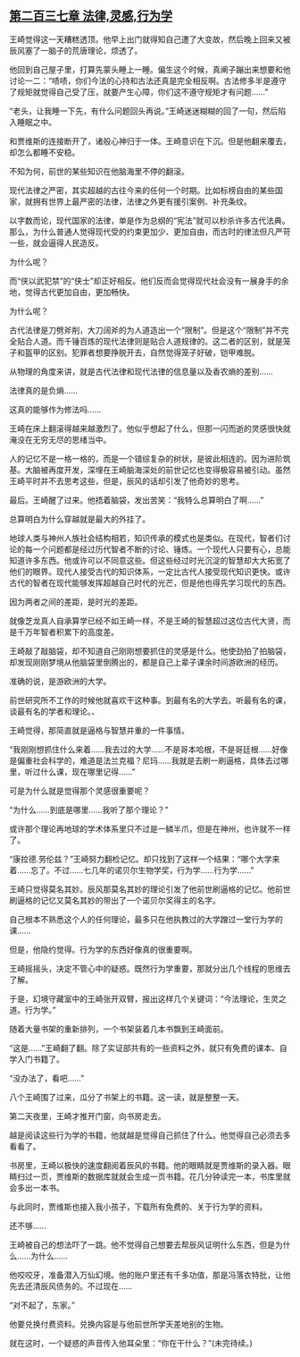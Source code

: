 ## [第二百三七章 法律,灵感,行为学](https://www.xxbiquge.com/11_11207/8946605.html)


  王崎觉得这一天糟糕透顶。他早上出门就得知自己遭了大变故，然后晚上回来又被辰风塞了一脑子的荒唐理论，烦透了。

  他回到自己屋子里，打算先蒙头睡上一睡。偏生这个时候，真阐子蹦出来想要和他讨论一二：“啧啧，你们今法的心持和古法还真是完全相反啊。古法修多半是遵守了规矩就觉得自己受了压，就要产生心障，你们这不遵守规矩才有问题……”

  “老头，让我睡一下先，有什么问题回头再说。”王崎迷迷糊糊的回了一句，然后陷入睡眠之中。

  和贾维斯的连接断开了，诸般心神归于一体。王崎意识在下沉。但是他翻来覆去，却怎么都睡不安稳。

  不知为何，前世的某些知识在他脑海里不停的翻滚。

  现代法律之严密，其实超越的古往今来的任何一个时期。比如标榜自由的某些国家，就拥有世界上最严密的法律，法律之外更有援引案例、补充条纹。

  以字数而论，现代国家的法律，单是作为总纲的“宪法”就可以秒杀许多古代法典。那么，为什么普通人觉得现代受的约束更加少、更加自由，而古时的律法但凡严苛一些，就会逼得人民造反。

  为什么呢？

  而“侠以武犯禁”的“侠士”却正好相反。他们反而会觉得现代社会没有一展身手的余地，觉得古代更加自由，更加畅快。

  为什么呢？

  古代法律是刀劈斧削，大刀阔斧的为人道造出一个“限制”。但是这个“限制”并不完全贴合人道。而千锤百炼的现代法律则是贴合人道规律的。这二者的区别，就是笼子和盔甲的区别。犯罪者想要挣脱开去，自然觉得笼子好破，铠甲难脱。

  从物理的角度来讲，就是古代法律和现代法律的信息量以及香农熵的差别……

  法律真的是负熵……

  这真的能够作为修法吗……

  王崎在床上翻滚得越来越激烈了。他似乎想起了什么，但那一闪而逝的灵感很快就淹没在无穷无尽的思绪当中。

  人的记忆不是一格一格的，而是一个错综复杂的树状，是彼此相连的。因为进阶筑基。大脑被再度开发，深埋在王崎脑海深处的前世记忆也变得极容易被引动。虽然王崎平时并不去思考这些，但是，辰风的话却引发了他奇妙的思考。

  最后。王崎醒了过来。他捂着脑袋，发出苦笑：“我特么总算明白了啊……”

  总算明白为什么穿越就是最大的外挂了。

  地球人类与神州人族社会结构相若，知识传承的模式也是类似。在现代，智者们讨论的每一个问题都是经过历代智者不断的讨论、锤炼。一个现代人只要有心，总能知道许多东西。他或许可以不同意这些。但这些经过时光沉淀的智慧却大大拓宽了他们的眼界。现代人接受古代的知识体系，一定比古代人接受现代知识更快。或许古代的智者在现代能够发挥超越自己时代的光芒，但是他也得先学习现代的东西。

  因为两者之间的差距，是时光的差距。

  就像芝龙真人自承算学已经不如王崎一样，不是王崎的智慧超过这位古代大贤，而是千万年智者积累下的高度差。

  王崎敲了敲脑袋，却不知道自己刚刚想要抓住的灵感是什么。他使劲拍了拍脑袋，却发现刚刚梦境从他脑袋里倒腾出的，都是自己上辈子课余时间游欧洲的经历。

  准确的说，是游欧洲的大学。

  前世研究所不工作的时候他就喜欢干这种事。到最有名的大学去。听最有名的课，谈最有名的学者和理论。、

  王崎觉得，那简直就是逼格与智慧并重的一件事情。

  “我刚刚想抓住什么来着……我去过的大学……不是哥本哈根，不是哥廷根……好像是偏重社会科学的，难道是法兰克福？尼玛……我就是去刷一刷逼格，具体去过哪里，听过什么课，现在哪里记得……”

  可是为什么就是觉得那个灵感很重要呢？

  “为什么……到底是哪里……我听了那个理论？”

  或许那个理论再地球的学术体系里只不过是一鳞半爪，但是在神州，也许就不一样了。

  “康拉德.劳伦兹？”王崎努力翻检记忆。却只找到了这样一个结果：“哪个大学来着……忘了。不过……七几年的诺贝尔生物学奖，行为学……行为学……”

  王崎只觉得莫名其妙。辰风那莫名其妙的理论引发了他前世刷逼格的记忆。他前世刷逼格的记忆又莫名其妙的带出了一个诺贝尔奖得主的名字。

  自己根本不熟悉这个人的任何理论，最多只在他执教过的大学蹭过一堂行为学的课……

  但是，他隐约觉得。行为学的东西好像真的很重要啊。

  王崎摇摇头，决定不管心中的疑惑。既然行为学重要，那就分出几个线程的思维去了解。

  于是，幻境守藏室中的王崎张开双臂，报出这样几个关键词：“今法理论，生灵之道。行为学。”

  随着大量书架的重新排列，一个书架装着几本书飘到王崎面前。

  “这是……”王崎翻了翻。除了实证部共有的一些资料之外，就只有免费的课本、自学入门书籍了。

  “没办法了，看吧……”

  八个王崎围了过来，瓜分了书架上的书籍。这一读，就是整整一天。

  第二天夜里，王崎才推开门窗，向书房走去。

  越是阅读这些行为学的书籍，他就越是觉得自己抓住了什么。他觉得自己必须去多看看了。

  书房里，王崎以极快的速度翻阅着辰风的书籍。他的眼睛就是贾维斯的录入器。眼睛扫过一页，贾维斯的数据库就就会生成一页书籍。花几分钟读完一本，书库里就会多出一本书。

  与此同时，贾维斯也接入我小孩子，下载所有免费的、关于行为学的资料。

  还不够……

  王崎被自己的想法吓了一跳。他不觉得自己想要去帮辰风证明什么东西，但是为什么……为什么……

  他咬咬牙，准备潜入万仙幻境。他的账户里还有千多功值，那是冯落衣特批，让他先去还清辰风债务的。不过现在……

  “对不起了，东家。”

  他要兑换付费资料。兑换内容是与他前世所学天差地别的生物。

  就在这时，一个疑惑的声音传入他耳朵里：“你在干什么？”(未完待续。)
